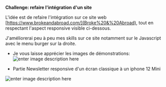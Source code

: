 **Challenge: refaire l'intégration d'un site**

L'idée est de refaire l'intégration sur ce site web [https://www.brokeandabroad.com/](Broke%20&%20Abroad), tout en respectant l'aspect responsive visible ci-dessous.

J'améliorerai peu à peu mes skills sur ce site notamment sur le Javascript avec le menu burger sur la droite.

- Je vous laisse apprécier les images de démonstrations:
![enter image description here](https://i.ibb.co/TgPdjKC/Broke-Abroad-responsive.gif)

- Partie Newsletter responsive d'un écran classique à un iphone 12 Mini

![enter image description here](https://i.ibb.co/ZmngRKj/responsive-feature-newsletter-broke-and-abroad.gif)
